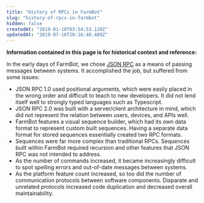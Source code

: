 ```yaml
---
title: "History of RPCs in FarmBot"
slug: "history-of-rpcs-in-farmbot"
hidden: false
createdAt: "2019-01-18T03:54:53.128Z"
updatedAt: "2019-07-16T20:16:48.489Z"
---
```


__Information contained in this page is for historical context and reference:__


In the early days of FarmBot, we chose [JSON RPC](http://json-rpc.org/wiki/specification) as a means of passing messages between systems. It accomplished the job, but suffered from some issues:

 * JSON RPC 1.0 used positional arguments, which were easily placed in the wrong order and difficult to teach to new developers. It did not lend itself well to strongly typed languages such as Typescript.
 * JSON RPC 2.0 was built with a server/client architecture in mind, which did not represent the relation between users, devices, and APIs well.
 * FarmBot features a visual sequence builder, which had its own data format to represent custom built sequences. Having a separate data format for stored sequences essentially created two RPC formats.
 * Sequences were far more complex than traditional RPCs. Sequences built within FarmBot required recursion and other features that JSON RPC was not intended to address.
 * As the number of commands increased, it became increasingly difficult to spot spelling errors and out-of-date messages between systems.
 * As the platform feature count increased, so too did the number of communication protocols between software components. Disparate and unrelated protocols increased code duplication and decreased overall maintainability.
